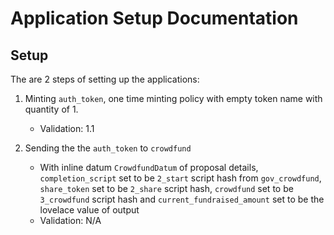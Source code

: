 # Application Setup Documentation

## Setup

The are 2 steps of setting up the applications:

1. Minting `auth_token`, one time minting policy with empty token name with quantity of 1.

   - Validation: 1.1

2. Sending the the `auth_token` to `crowdfund`

   - With inline datum `CrowdfundDatum` of proposal details, `completion_script` set to be `2_start` script hash from `gov_crowdfund`, `share_token` set to be `2_share` script hash, `crowdfund` set to be `3_crowdfund` script hash and `current_fundraised_amount` set to be the lovelace value of output
   - Validation: N/A